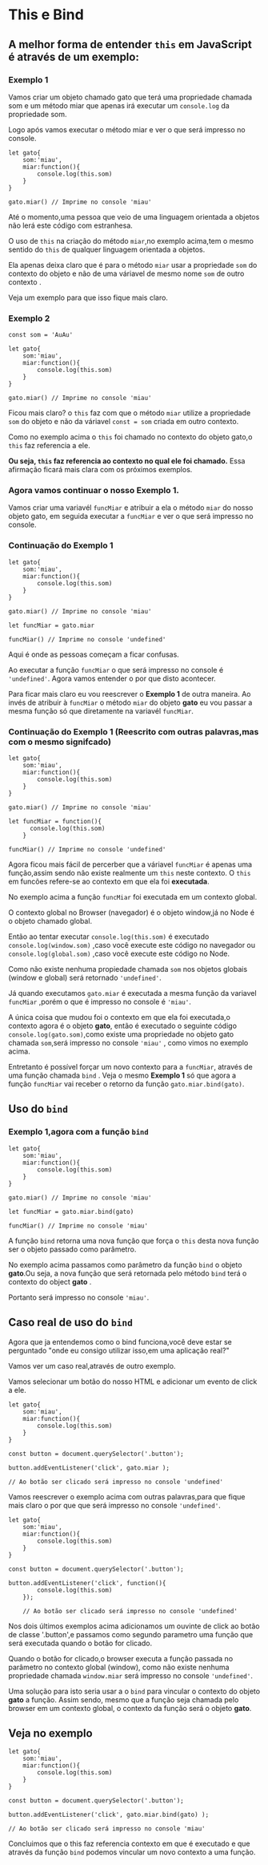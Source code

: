 # This e Bind

## A melhor forma de entender `this` em JavaScript é através de um exemplo:

### Exemplo 1

Vamos  criar um objeto chamado gato que terá uma propriedade chamada som e um método miar que apenas irá executar um `console.log` da propriedade som. 

Logo após vamos executar o método miar e ver o que será impresso no console.

```
let gato{
    som:'miau',
    miar:function(){
        console.log(this.som)
    }
}

gato.miar() // Imprime no console 'miau'
```
Até o momento,uma pessoa que veio de uma linguagem orientada a objetos não lerá este código com estranhesa.

O uso de `this` na criação do método `miar`,no exemplo acima,tem  o mesmo sentido do `this` de qualquer linguagem orientada a objetos.

Ela apenas deixa claro que é para o método `miar` usar a propriedade `som` do contexto do objeto e não de uma váriavel de mesmo nome `som` de outro contexto .

Veja um exemplo para que isso fique mais claro.
### Exemplo 2
```
const som = 'AuAu'

let gato{
    som:'miau',
    miar:function(){
        console.log(this.som)
    }
}

gato.miar() // Imprime no console 'miau'
```
Ficou mais claro? o `this` faz com que o método `miar` utilize a propriedade `som` do objeto  e não da váriavel `const = som` criada em outro contexto. 

Como no exemplo acima o `this` foi chamado no contexto do objeto gato,o `this` faz referencia a ele.

__Ou seja, `this` faz referencia ao contexto no qual ele foi chamado.__ Essa afirmação ficará mais clara com os próximos exemplos.

### Agora vamos continuar o nosso __Exemplo 1__.
Vamos criar uma variavél `funcMiar` e atribuir a ela o método `miar` do nosso objeto gato, em seguida executar a `funcMiar` e ver o que será impresso no console.

### Continuação do Exemplo 1
```
let gato{
    som:'miau',
    miar:function(){
        console.log(this.som)
    }
}

gato.miar() // Imprime no console 'miau'

let funcMiar = gato.miar

funcMiar() // Imprime no console 'undefined'
```
Aqui é onde as pessoas começam a ficar confusas.

Ao executar a função `funcMiar` o que será impresso no console é `'undefined'`. Agora vamos entender o por que disto acontecer.

Para ficar mais claro eu vou reescrever o __Exemplo 1__ de outra maneira. Ao invés de atribuir à  `funcMiar` o método `miar` do objeto __gato__ eu vou passar a mesma função só que diretamente na variavél `funcMiar`.

### Continuação do Exemplo 1 (Reescrito com outras palavras,mas com o mesmo signifcado)

```
let gato{
    som:'miau',
    miar:function(){
        console.log(this.som)
    }
}

gato.miar() // Imprime no console 'miau'

let funcMiar = function(){
      console.log(this.som)
    }

funcMiar() // Imprime no console 'undefined'
```

Agora ficou mais fácil de percerber que a váriavel `funcMiar` é apenas uma função,assim sendo não existe realmente um `this` neste contexto. O `this` em  funcões refere-se ao contexto em que ela foi __executada__.

No exemplo acima  a função `funcMiar` foi executada em um contexto global.

O contexto global no Browser (navegador) é o objeto window,já no Node é o objeto chamado global.

Então ao tentar executar `console.log(this.som)` é executado `console.log(window.som)` ,caso você execute este código no navegador ou `console.log(global.som)` ,caso você execute este código no Node.

Como não existe nenhuma propiedade chamada `som` nos objetos globais (window e global) será retornado `'undefined'`.

Já quando executamos `gato.miar` é executada a mesma função da variavel `funcMiar` ,porém o que é impresso no console é `'miau'`.

 A única coisa que  mudou foi o contexto em que ela foi executada,o contexto agora é o objeto __gato__, então é executado o seguinte código `console.log(gato.som)`,como existe uma propriedade no objeto gato chamada `som`,será impresso no console `'miau'` , como vimos no exemplo acima.

Entretanto é possível forçar um novo contexto para a `funcMiar`,  através de uma função chamada `bind` . Veja o mesmo __Exemplo 1__ só que agora a função `funcMiar` vai receber o retorno da função `gato.miar.bind(gato)`.
## Uso do `bind`
### Exemplo 1,agora com a função `bind`

```
let gato{
    som:'miau',
    miar:function(){
        console.log(this.som)
    }
}

gato.miar() // Imprime no console 'miau'

let funcMiar = gato.miar.bind(gato)

funcMiar() // Imprime no console 'miau'
```

A função `bind` retorna uma nova função que força o `this` desta nova função ser o objeto passado como parâmetro.

No exemplo acima passamos como parâmetro da função `bind` o objeto __gato__.Ou seja, a nova função que será retornada pelo método `bind` terá o contexto do object __gato__ . 

Portanto será impresso no console `'miau'`.

## Caso real de uso do `bind`
Agora que ja entendemos como o bind funciona,você deve estar se perguntado "onde eu consigo utilizar isso,em uma aplicação real?"

Vamos ver um caso real,através de outro exemplo.

Vamos selecionar um botão do nosso HTML e adicionar um evento de click a ele.
```
let gato{
    som:'miau',
    miar:function(){
        console.log(this.som)
    }
}

const button = document.querySelector('.button');

button.addEventListener('click', gato.miar ); 

// Ao botão ser clicado será impresso no console 'undefined'

```

Vamos reescrever o exemplo acima com outras palavras,para que fique mais claro o por que que será impresso no console `'undefined'`.

```
let gato{
    som:'miau',
    miar:function(){
        console.log(this.som)
    }
}

const button = document.querySelector('.button');

button.addEventListener('click', function(){
        console.log(this.som)
    }); 

    // Ao botão ser clicado será impresso no console 'undefined'

```

Nos dois últimos exemplos acima adicionamos um ouvinte de click ao botão de classe '.button',e passamos como segundo parametro uma função que será executada quando o botão for clicado.

Quando o botão for clicado,o browser executa a função passada no parâmetro no contexto global (window), como não existe nenhuma propriedade chamada `window.miar` será impresso no console `'undefined'`.

Uma solução para isto seria usar a o `bind` para vincular o contexto do objeto __gato__ a função. Assim sendo, mesmo que a função seja chamada pelo browser em um contexto global, o contexto da função será o objeto __gato__. 

## Veja no exemplo

```
let gato{
    som:'miau',
    miar:function(){
        console.log(this.som)
    }
}

const button = document.querySelector('.button');

button.addEventListener('click', gato.miar.bind(gato) );

// Ao botão ser clicado será impresso no console 'miau'

```

Concluimos que o this faz referencia contexto em que é executado e que através da função `bind` podemos vincular um novo contexto a uma função.














